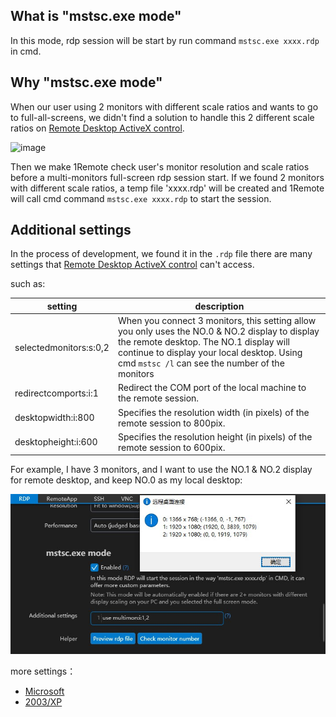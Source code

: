 ## What is "mstsc.exe mode"
In this mode, rdp session will be start by run command `mstsc.exe xxxx.rdp` in cmd.

## Why "mstsc.exe mode"

When our user using 2 monitors with different scale ratios and wants to go to full-all-screens, we didn't find a solution to handle this 2 different scale ratios on [Remote Desktop ActiveX control](https://docs.microsoft.com/en-us/windows/win32/termserv/remote-desktop-activex-control).

![image](https://user-images.githubusercontent.com/10143738/141026263-f92a6fab-cf0e-456a-82a8-58482e338446.png)

Then we make 1Remote check user's monitor resolution and scale ratios before a multi-monitors full-screen rdp session start. If we found 2 monitors with different scale ratios, a temp file 'xxxx.rdp' will be created and 1Remote will call cmd command `mstsc.exe xxxx.rdp` to start the session.

## Additional settings

In the process of development, we found it in the `.rdp` file there are many settings that [Remote Desktop ActiveX control](https://docs.microsoft.com/en-us/windows/win32/termserv/remote-desktop-activex-control) can't access.

such as:

| setting                | description                                                                                                                                                                                                                                |
| ---------------------- | ------------------------------------------------------------------------------------------------------------------------------------------------------------------------------------------------------------------------------------------ |
| selectedmonitors:s:0,2 | When you connect 3 monitors, this setting allow you only uses the NO.0 & NO.2 display to display the remote desktop. The NO.1 display will continue to display your local desktop. Using cmd `mstsc /l` can see the number of the monitors |
| redirectcomports:i:1   | Redirect the COM port of the local machine to the remote session.                                                                                                                                                                          |
| desktopwidth:i:800     | Specifies the resolution width (in pixels) of the remote session to 800pix.                                                                                                                                                                |
| desktopheight:i:600    | Specifies the resolution height (in pixels) of the remote session to 600pix.                                                                                                                                                               |

For example, I have 3 monitors, and I want to use the NO.1 & NO.2 display for remote desktop, and keep NO.0 as my local desktop:

![mstsc-use-monitors](./img/mstsc-use-monitors.jpg)

more settings：

- [Microsoft](https://docs.microsoft.com/en-us/windows-server/remote/remote-desktop-services/clients/rdp-files)
- [2003/XP](https://docs.microsoft.com/en-us/troubleshoot/windows-server/remote/remote-desktop-protocol-settings)
